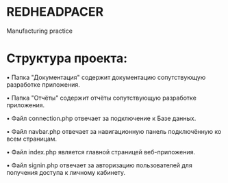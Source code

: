 # REDHEADPACER
Manufacturing practice

# Cтруктура проекта:

• Папка "Документация" содержит документацию сопутствующую разработке приложения.

• Папка "Отчёты" содержит отчёты сопутствующую разработке приложения.

• Файл connection.php отвечает за подключение к Базе данных.

• Файл navbar.php отвечает за навигационную панель подключённую ко всем страницам.

• Файл index.php является главной страницей веб-приложения.

• Файл signin.php отвечает за авторизацию пользователей для получения доступа к личному кабинету.
